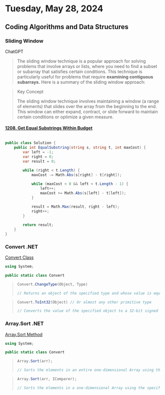 # Tuesday, May 28, 2024
## Coding Algorithms and Data Structures

### Sliding Window
ChatGPT
>The sliding window technique is a popular approach for solving problems that involve arrays or lists, where you need to find a subset or subarray that satisfies certain conditions. This technique is particularly useful for problems that require **examining contiguous subarrays.** Here is a summary of the sliding window approach:

> Key Concept
>
> The sliding window technique involves maintaining a window (a range of elements) that slides over the array from the beginning to the end. This window can either expand, contract, or slide forward to maintain certain conditions or optimize a given measure.

#### [1208. Get Equal Substrings Within Budget](https://leetcode.com/problems/get-equal-substrings-within-budget/?envType=daily-question&envId=2024-05-28)

```csharp

public class Solution {
    public int EqualSubstring(string s, string t, int maxCost) {
        var left = -1;
        var right = 0;
        var result = 0;
        
        while (right < t.Length) {
            maxCost -= Math.Abs(s[right] - t[right]);

            while (maxCost < 0 && left < t.Length - 1) {
                left++;
                maxCost += Math.Abs(s[left] - t[left]);
            }
            
            result = Math.Max(result, right - left);
            right++;
        }

        return result;
    }
}
```


### Convert .NET 

[Convert Class](https://learn.microsoft.com/en-us/dotnet/api/system.convert?view=net-8.0)
```csharp
using System;

public static class Convert
```

> ```csharp 
> Convert.ChangeType(Object, Type)	
> 
> // Returns an object of the specified type and whose value is equivalent to the specified object.
> ```

> ```csharp 
> Convert.ToInt32(Object) // Or almost any other primitive type
> 
> // Converts the value of the specified object to a 32-bit signed integer.
> ```

### Array.Sort .NET 
[Array.Sort Method](https://learn.microsoft.com/en-us/dotnet/api/system.array.sort?view=net-8.0)
```csharp
using System;

public static class Convert
```

> ```csharp 
> Array.Sort(arr);
> 
> // Sorts the elements in an entire one-dimensional Array using the IComparable implementation of each element of the Array.
> ```

> ```csharp 
> Array.Sort(arr, IComparer);
> 
> // Sorts the elements in a one-dimensional Array using the specified IComparer.
> ```



